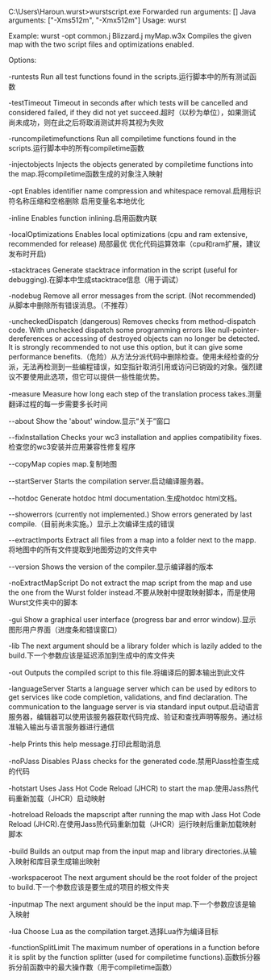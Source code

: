 C:\Users\Haroun\.wurst>wurstscript.exe
Forwarded run arguments: []
Java arguments: ["-Xms512m", "-Xmx512m"]
Usage:
wurst <options> <files>

Example: wurst -opt common.j Blizzard.j myMap.w3x
Compiles the given map with the two script files and optimizations enabled.

Options:

-runtests
        Run all test functions found in the scripts.运行脚本中的所有测试函数

-testTimeout
        Timeout in seconds after which tests will be cancelled and considered failed, if they did not yet succeed.超时（以秒为单位），如果测试尚未成功，则在此之后将取消测试并将其视为失败

-runcompiletimefunctions
        Run all compiletime functions found in the scripts.运行脚本中的所有compiletime函数

-injectobjects
        Injects the objects generated by compiletime functions into the map.将compiletime函数生成的对象注入映射

-opt
        Enables identifier name compression and whitespace removal.启用标识符名称压缩和空格删除 启用变量名本地优化

-inline
        Enables function inlining.启用函数内联

-localOptimizations
        Enables local optimizations (cpu and ram extensive, recommended for release) 局部最优 优化代码运算效率（cpu和ram扩展，建议发布时开启)

-stacktraces
        Generate stacktrace information in the script (useful for debugging).在脚本中生成stacktrace信息（用于调试）

-nodebug
        Remove all error messages from the script. (Not recommended)从脚本中删除所有错误消息。（不推荐）

-uncheckedDispatch
        (dangerous) Removes checks from method-dispatch code. With unchecked dispatch some programming errors like null-pointer-dereferences or accessing of destroyed objects can no longer be detected. It is strongly recommended to not use this option, but it can give some performance benefits.（危险）从方法分派代码中删除检查。使用未经检查的分派，无法再检测到一些编程错误，如空指针取消引用或访问已销毁的对象。强烈建议不要使用此选项，但它可以提供一些性能优势。

-measure
        Measure how long each step of the translation process takes.测量翻译过程的每一步需要多长时间

--about
        Show the 'about' window.显示“关于”窗口

--fixInstallation
        Checks your wc3 installation and applies compatibility fixes.检查您的wc3安装并应用兼容性修复程序

--copyMap
        copies map.复制地图 

--startServer
        Starts the compilation server.启动编译服务器。

--hotdoc
        Generate hotdoc html documentation.生成hotdoc html文档。

--showerrors
        (currently not implemented.) Show errors generated by last compile.（目前尚未实施。）显示上次编译生成的错误

--extractImports
        Extract all files from a map into a folder next to the mapp.将地图中的所有文件提取到地图旁边的文件夹中

--version
        Shows the version of the compiler.显示编译器的版本

-noExtractMapScript
        Do not extract the map script from the map and use the one from the Wurst folder instead.不要从映射中提取映射脚本，而是使用Wurst文件夹中的脚本

-gui
        Show a graphical user interface (progress bar and error window).显示图形用户界面（进度条和错误窗口）

-lib
        The next argument should be a library folder which is lazily added to the build.下一个参数应该是延迟添加到生成中的库文件夹

-out
        Outputs the compiled script to this file.将编译后的脚本输出到此文件

-languageServer
        Starts a language server which can be used by editors to get services like code completion, validations, and find declaration. The communication to the language server is via standard input output.启动语言服务器，编辑器可以使用该服务器获取代码完成、验证和查找声明等服务。通过标准输入输出与语言服务器进行通信

-help
        Prints this help message.打印此帮助消息

-noPJass
        Disables PJass checks for the generated code.禁用PJass检查生成的代码

-hotstart
        Uses Jass Hot Code Reload (JHCR) to start the map.使用Jass热代码重新加载（JHCR）启动映射

-hotreload
        Reloads the mapscript after running the map with Jass Hot Code Reload (JHCR).在使用Jass热代码重新加载（JHCR）运行映射后重新加载映射脚本

-build
        Builds an output map from the input map and library directories.从输入映射和库目录生成输出映射

-workspaceroot
        The next argument should be the root folder of the project to build.下一个参数应该是要生成的项目的根文件夹

-inputmap
        The next argument should be the input map.下一个参数应该是输入映射

-lua
        Choose Lua as the compilation target.选择Lua作为编译目标

-functionSplitLimit
        The maximum number of operations in a function before it is split by the function splitter (used for compiletime functions).函数拆分器拆分前函数中的最大操作数（用于compiletime函数）
